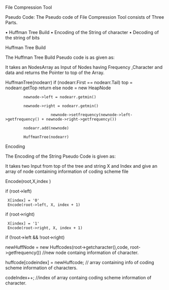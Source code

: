 File Compression Tool

Pseudo Code:
The Pseudo code of File Compression Tool consists of Three Parts.

•	Huffman Tree Build
•	Encoding of the String of character
•	Decoding of the string of bits

Huffman Tree Build

The Huffman Tree Build Pseudo code is as given as:

It takes an NodesArray as Input of Nodes having Frequency ,Character and data and returns the Pointer to top of the Array.


 HuffmanTree(nodearr) 
		if (nodearr.First == nodearr.Tail) 
			top = nodearr.getTop
			return
		else 
			node = new HeapNode
			
			newnode->left = nodearr.getmin()
			
			newnode->right = nodearr.getmin()
			
                        newnode->setfrequency(newnode->left->getfrequency() + newnode->right->getfrequency())
			
			nodearr.add(newnode)
			
			HuffmanTree(nodearr)



Encoding

The Encoding of the String Pseudo Code is given as:

It takes two Input from top of the tree and string X and Index and give an array of node containing information of coding scheme file


Encode(root,X,index ) 

if (root->left) 

     X[index] = '0'
     Encode(root->left, X, index + 1)

if (root->right)

     X[index] = '1'
     Encode(root->right, X, index + 1)

if (!root->left && !root->right)

newHuffNode = new Huffcodes(root->getcharacter(),code, root->getfrequency())       //new node containg information of character.

huffcode[codeindex] = newHuffcode;                    // array containing info of coding scheme information of characters.

codeIndex++;                                         //index of array containg coding scheme information of character.
